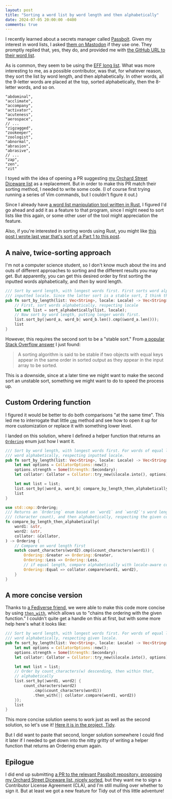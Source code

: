 ```yaml
---
layout: post
title: "Sorting a word list by word length and then alphabetically"
date: 2024-07-05 20:00:00 -0400
comments: true
---
```


I recently learned about a secrets manager called [Passbolt](https://www.passbolt.com/). Given my interest in word lists, I asked [them on Mastodon](https://mastodon.social/@passbolt) if they use one. They promptly replied that, yes, they do, and provided me with [the GitHub URL to their word list](https://github.com/passbolt/passbolt_styleguide/blob/master/src/shared/lib/SecretGenerator/PassphraseGeneratorWords.js).

As is common, they seem to be using the [EFF long list](https://www.eff.org/dice). What was more interesting to me, as a possible contributor, was that, for whatever reason, they sort the list by word length, and then alphabetically. In other words, all the 9-letter words are placed at the top, sorted alphabetically, then the 8-letter words, and so on.

```text
"abdominal",
"acclimate",
"accompany",
"activator",
"acuteness",
"aerospace",
// ...
"zigzagged",
"zookeeper",
"zoologist",
"abnormal",
"abrasion",
"abrasive",
// ...
"zap",
"zen",
"zit"
```

I toyed with the idea of opening a PR suggesting [my Orchard Street Diceware list](https://github.com/sts10/orchard-street-wordlists) as a replacement. But in order to make this PR match their sorting method, I needed to write some code. (I of course first trying running a series of Vim commands, but I couldn't figure it out.)

Since I already have [a word list manipulation tool written in Rust](https://github.com/sts10/tidy), I figured I'd go ahead and add it as a feature to that program, since I might need to sort lists like this again, or some other user of the tool might appreciation the feature.

Also, if you're interested in sorting words using Rust, you might like [this post I wrote last year that's sort of a Part 1 to this post](https://sts10.github.io/2023/01/29/sorting-words-alphabetically-rust.html).

## A naive, twice-sorting approach
I'm not a computer science student, so I don't know much about the ins and outs of different approaches to sorting and the different results you may get. But apparently, you can get this desired order by first sorting the inputted words alphabetically, and _then_ by word length.

```rust
/// Sort by word length, with longest words first. First sorts word alphabetically, respecting
/// inputted locale. Since the latter sort is a stable sort, I think this should work.
pub fn sort_by_length(list: Vec<String>, locale: Locale) -> Vec<String> {
    // First, sort words alphabetically, respecting locale
    let mut list = sort_alphabetically(list, locale);
    // Now sort by word length, putting longer words first.
    list.sort_by(|word_a, word_b| word_b.len().cmp(&word_a.len()));
    list
}
```

However, this requires the second sort to be a "stable sort." From [a popular Stack Overflow answer](https://stackoverflow.com/a/1517824) I just found:

> A sorting algorithm is said to be stable if two objects with equal keys appear in the same order in sorted output as they appear in the input array to be sorted.

This is a downside, since at a later time we might want to make the second sort an unstable sort, something we might want to do to speed the process up.

## Custom Ordering function
I figured it would be better to do both comparisons "at the same time". This led me to interrogate that little [`cmp`](https://doc.rust-lang.org/std/cmp/) method and see how to open it up for more customization or replace it with something lower level.

I landed on this solution, where I defined a helper function that returns an [`Ordering`](https://doc.rust-lang.org/std/cmp/enum.Ordering.html) enum just how I want it.

```rust
/// Sort by word length, with longest words first. For words of equal length, sorts
/// word alphabetically, respecting inputted locale.
pub fn sort_by_length(list: Vec<String>, locale: Locale) -> Vec<String> {
    let mut options = CollatorOptions::new();
    options.strength = Some(Strength::Secondary);
    let collator: Collator = Collator::try_new(&locale.into(), options).unwrap();

    let mut list = list;
    list.sort_by(|word_a, word_b| compare_by_length_then_alphabetically(word_a, word_b, &collator));
    list
}

use std::cmp::Ordering;
/// Returns an `Ordering` enum based on `word1` and `word2`'s word length 
/// (character count), and then alphabetically, respecting the given collator
fn compare_by_length_then_alphabetically(
    word1: &str,
    word2: &str,
    collator: &Collator,
) -> Ordering {
    // Compare on word length first
    match count_characters(word2).cmp(&count_characters(word1)) {
        Ordering::Greater => Ordering::Greater,
        Ordering::Less => Ordering::Less,
        // if equal length, compare alphabetically with locale-aware collator
        Ordering::Equal => collator.compare(word1, word2),
    }
}
```

## A more concise version
Thanks to [a Fediverse friend](https://mastodon.online/@latk), we were able to make this code more concise by using [`then_with`](https://doc.rust-lang.org/std/cmp/enum.Ordering.html#method.then_with), which allows us to "chains the ordering with the given function." I couldn't quite get a handle on this at first, but with some more help here's what it looks like:

```rust
/// Sort by word length, with longest words first. For words of equal length, sorts
/// word alphabetically, respecting given locale.
pub fn sort_by_length(list: Vec<String>, locale: Locale) -> Vec<String> {
    let mut options = CollatorOptions::new();
    options.strength = Some(Strength::Secondary);
    let collator: Collator = Collator::try_new(&locale.into(), options).unwrap();

    let mut list = list;
    // Order by count_characters(w) descending, then within that,
    // alphabetically
    list.sort_by(|word1, word2| {
        count_characters(word2)
            .cmp(&count_characters(word1))
            .then_with(|| collator.compare(word1, word2))
    });
    list
}
```

This more concise solution seems to work just as well as the second solution, so let's use it! [Here it is in the project, Tidy](https://github.com/sts10/tidy/blob/main/src/list_manipulations.rs#L35-L52). 

But I did want to paste that second, longer solution somewhere I could find it later if I needed to get down into the nitty gritty of writing a helper function that returns an Ordering enum again.

## Epilogue

I did end up submitting [a PR to the relevant Passbolt repository, proposing my Orchard Street Diceware list, nicely sorted](https://github.com/passbolt/passbolt_styleguide/pull/39), but they want me to sign a Contributor License Agreement (CLA), and I'm still mulling over whether to sign it. But at least we got a new feature for Tidy out of this little adventure!
